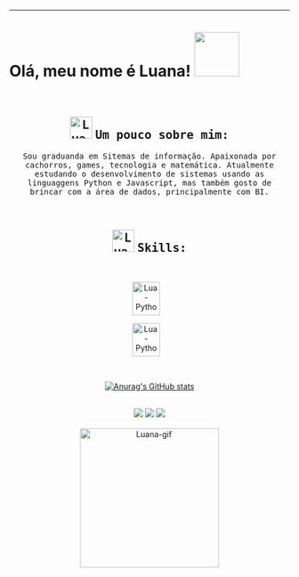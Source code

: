<hr>
<h1> Olá, meu nome é Luana! <img src="https://cdn.discordapp.com/attachments/1081649190779760761/1081939674311958598/giphy.gif" width="80px"></h1>

<br>

<div align="center">

## <img  alt="Lua-Documento" height="40" width="40" src="https://cdn.discordapp.com/attachments/1081649190779760761/1081933172188663838/icons8-documento-100.png"> <samp>Um pouco sobre mim:</samp>

</div>
 
<p align=center><samp> Sou graduanda em Sitemas de informação. Apaixonada por cachorros, games, tecnologia e matemática. Atualmente estudando o desenvolvimento de sistemas usando as linguaggens Python e Javascript, mas também gosto de brincar com a área de dados, principalmente com BI.</p></samp>  

<br>

<div align="center">
 
 
## <img alt="Lua-Foguete" height="40" width="40" src="https://cdn.discordapp.com/attachments/1081649190779760761/1081938377915510914/icons8-foguete-64.png"> <samp>Skills: </samp>
 
<div style="display: inline_block"><br>
  
<img align="center" alt="Lua-Python" height="60" width="50" src="https://cdn.jsdelivr.net/gh/devicons/devicon/icons/python/python-original.svg">&nbsp;&nbsp;&nbsp; 
 
<img align="center" alt="Lua-Python" height="60" width="50" src="https://cdn.jsdelivr.net/gh/devicons/devicon/icons/javascript/javascript-original.svg">&nbsp;&nbsp;&nbsp;
          
        
</div>
 
 
<br>
 
<div align="center">

[![Anurag's GitHub stats](https://github-readme-stats.vercel.app/api?username=Luanablucas&count_private=true&show_icons=true&theme=synthwave)](https://github.com/luanablucas/github-readme-stats)
 
</div> 

<br>
 
 <div align="center">
  <a href="https://instagram.com/luanablucas" target="_blank"><img src="https://img.shields.io/badge/-Instagram-%23E4405F?style=for-the-badge&logo=instagram&logoColor=white" target="_blank"></a>
<a href = "mailto:contatoluanalucas@gmail.com"><img src="https://img.shields.io/badge/-Gmail-%23333?style=for-the-badge&logo=gmail&logoColor=white" target="_blank"></a>
  <a href="https://www.linkedin.com/in/luana-lucas-b7395a236/" target="_blank"><img src="https://img.shields.io/badge/-LinkedIn-%230077B5?style=for-the-badge&logo=linkedin&logoColor=white" target="_blank"></a> 
 
 </div>  
 
 
<br>
 
<img align="center" alt="Luana-gif" height="250" width="250" src="https://media.discordapp.net/attachments/1081649190779760761/1081650769146695802/ezgif.com-gif-maker.gif?">
